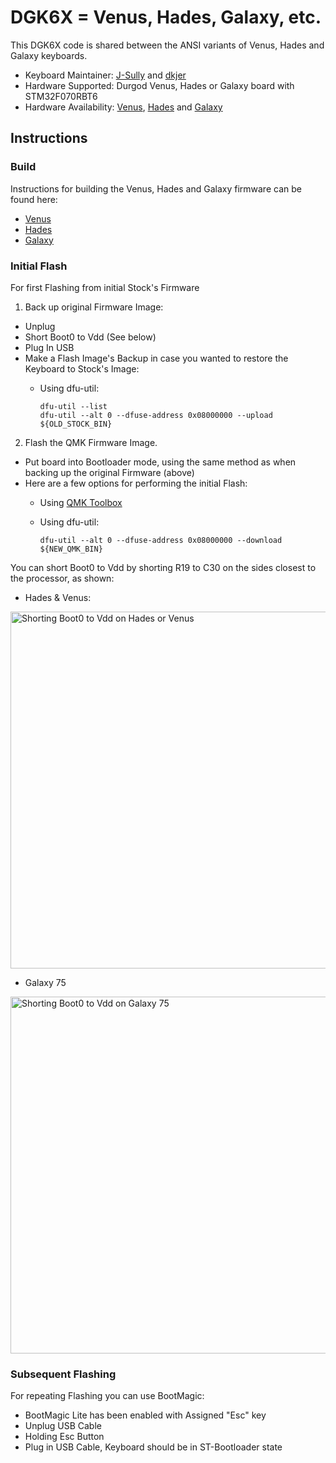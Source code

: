 # DGK6X = Venus, Hades, Galaxy, etc.

This DGK6X code is shared between the ANSI variants of Venus, Hades and Galaxy keyboards. 

* Keyboard Maintainer: [J-Sully](https://github.com/J-Sully) and [dkjer](https://github.com/dkjer)
* Hardware Supported: Durgod Venus, Hades or Galaxy board with STM32F070RBT6 
* Hardware Availability: [Venus](https://www.amazon.com/dp/B07XFP5MMZ), [Hades](https://www.amazon.com/gp/product/B08562392T) and [Galaxy](https://www.amazon.com/Galaxy-75-Modular-Mechanical-Keyboard/dp/B08PDRD8MP)

## Instructions

### Build

Instructions for building the Venus, Hades and Galaxy firmware can be found here: 
* [Venus](venus/readme.md)
* [Hades](hades/readme.md)
* [Galaxy](galaxy/readme.md)

### Initial Flash

For first Flashing from initial Stock's Firmware

1. Back up original Firmware Image:
- Unplug
- Short Boot0 to Vdd (See below)
- Plug In USB
- Make a Flash Image's Backup in case you wanted to restore the Keyboard to Stock's Image:
  - Using dfu-util:

        dfu-util --list
        dfu-util --alt 0 --dfuse-address 0x08000000 --upload ${OLD_STOCK_BIN}

2. Flash the QMK Firmware Image.
- Put board into Bootloader mode, using the same method as when backing up the original Firmware (above)
- Here are a few options for performing the initial Flash:
  - Using [QMK Toolbox](https://github.com/qmk/qmk_toolbox)
  - Using dfu-util:

        dfu-util --alt 0 --dfuse-address 0x08000000 --download ${NEW_QMK_BIN}

You can short Boot0 to Vdd by shorting R19 to C30 on the sides closest to the processor, as shown:

* Hades & Venus:
<img src="https://i.imgur.com/JwF7MeZ.jpg" width="520" height="571" alt="Shorting Boot0 to Vdd on Hades or Venus">

* Galaxy 75
<img src="https://i.imgur.com/b9eZG5T.jpg" width="520" height="571" alt="Shorting Boot0 to Vdd on Galaxy 75">

### Subsequent Flashing

For repeating Flashing you can use BootMagic:
- BootMagic Lite has been enabled with Assigned "Esc" key 
- Unplug USB Cable
- Holding Esc Button 
- Plug in USB Cable, Keyboard should be in ST-Bootloader state

